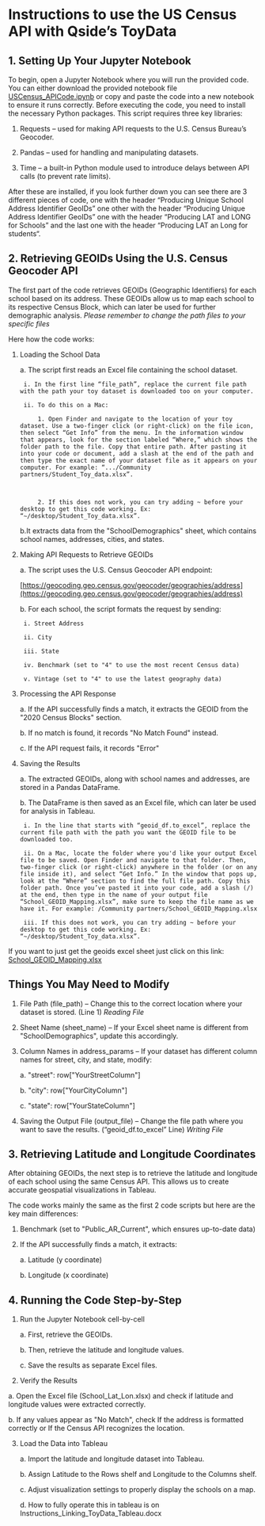 # Instructions to use the US Census API with Qside’s ToyData 

## 1. Setting Up Your Jupyter Notebook 
To begin, open a Jupyter Notebook where you will run the provided code. You can either download the provided notebook file [USCensus_APICode.ipynb](https://github.com/ritikjain1/QsideCapstone25/blob/main/Reproducibility_Documents/US_Census_API/USCensus_APICode.ipynb) or copy and paste the code into a new notebook to ensure it runs correctly. Before executing the code, you need to install the necessary Python packages. This script requires three key libraries: 

1. Requests – used for making API requests to the U.S. Census Bureau’s Geocoder. 

2. Pandas – used for handling and manipulating datasets. 

3. Time – a built-in Python module used to introduce delays between API calls (to prevent rate limits). 

After these are installed, if you look further down you can see there are 3 different pieces of code, one with the header “Producing Unique School Address Identifier GeoIDs” one other with the header “Producing Unique Address Identifier GeoIDs” one with the header “Producing LAT and LONG for Schools” and the last one with the header “Producing LAT an Long for students“.  

## 2. Retrieving GEOIDs Using the U.S. Census Geocoder API 

The first part of the code retrieves GEOIDs (Geographic Identifiers) for each school based on its address. These GEOIDs allow us to map each school to its respective Census Block, which can later be used for further demographic analysis. *Please remember to change the path files to your specific files* 

Here how the code works: 

1. Loading the School Data 

    a. The script first reads an Excel file containing the school dataset. 

        i. In the first line “file_path”, replace the current file path with the path your toy dataset is downloaded too on your computer. 

        ii. To do this on a Mac:  

            1. Open Finder and navigate to the location of your toy dataset. Use a two-finger click (or right-click) on the file icon, then select “Get Info” from the menu. In the information window that appears, look for the section labeled “Where,” which shows the folder path to the file. Copy that entire path. After pasting it into your code or document, add a slash at the end of the path and then type the exact name of your dataset file as it appears on your computer. For example: “.../Community partners/Student_Toy_data.xlsx”.  

 

            2. If this does not work, you can try adding ~ before your desktop to get this code working. Ex: “~/desktop/Student_Toy_data.xlsx”. 

 

    b.It extracts data from the "SchoolDemographics" sheet, which contains school names, addresses, cities, and states. 

2. Making API Requests to Retrieve GEOIDs 

    a. The script uses the U.S. Census Geocoder API endpoint: 

    [https://geocoding.geo.census.gov/geocoder/geographies/address](https://geocoding.geo.census.gov/geocoder/geographies/address)

    b. For each school, the script formats the request by sending: 

        i. Street Address 

        ii. City 

        iii. State 

        iv. Benchmark (set to "4" to use the most recent Census data) 

        v. Vintage (set to "4" to use the latest geography data) 

3. Processing the API Response 

    a. If the API successfully finds a match, it extracts the GEOID from the "2020 Census Blocks" section. 

    b. If no match is found, it records "No Match Found" instead. 

    c. If the API request fails, it records "Error" 

4. Saving the Results 

    a. The extracted GEOIDs, along with school names and addresses, are stored in a Pandas DataFrame. 

    b. The DataFrame is then saved as an Excel file, which can later be used for analysis in Tableau. 

        i. In the line that starts with “geoid_df.to_excel”, replace the current file path with the path you want the GEOID file to be downloaded too. 

        ii. On a Mac, locate the folder where you'd like your output Excel file to be saved. Open Finder and navigate to that folder. Then, two-finger click (or right-click) anywhere in the folder (or on any file inside it), and select “Get Info.” In the window that pops up, look at the “Where” section to find the full file path. Copy this folder path. Once you’ve pasted it into your code, add a slash (/) at the end, then type in the name of your output file “School_GEOID_Mapping.xlsx”, make sure to keep the file name as we have it. For example: /Community partners/School_GEOID_Mapping.xlsx 
        
        iii. If this does not work, you can try adding ~ before your desktop to get this code working. Ex: “~/desktop/Student_Toy_data.xlsx”. 
        
If you want to just get the geoids excel sheet just click on this link: [School_GEOID_Mapping.xlsx](https://github.com/ritikjain1/QsideCapstone25/blob/main/Reproducibility_Documents/US_Census_API/School_GEOID_Mapping.xlsx)


## Things You May Need to Modify 

1. File Path (file_path) – Change this to the correct location where your dataset is stored. (Line 1) *Reading File* 

2. Sheet Name (sheet_name) – If your Excel sheet name is different from "SchoolDemographics", update this accordingly. 

3. Column Names in address_params – If your dataset has different column names for street, city, and state, modify: 

    a. "street": row["YourStreetColumn"] 

    b. "city": row["YourCityColumn"] 

    c. "state": row["YourStateColumn"] 

4. Saving the Output File (output_file) – Change the file path where you want to save the results. (“geoid_df.to_excel” Line) *Writing File* 

 

## 3. Retrieving Latitude and Longitude Coordinates 

After obtaining GEOIDs, the next step is to retrieve the latitude and longitude of each school using the same Census API. This allows us to create accurate geospatial visualizations in Tableau. 

The code works mainly the same as the first 2 code scripts but here are the key main differences: 

1. Benchmark (set to "Public_AR_Current", which ensures up-to-date data) 

2. If the API successfully finds a match, it extracts: 

    a. Latitude (y coordinate) 

    b. Longitude (x coordinate) 

 

## 4. Running the Code Step-by-Step 

1. Run the Jupyter Notebook cell-by-cell 

    a. First, retrieve the GEOIDs.  

    b. Then, retrieve the latitude and longitude values. 

    c. Save the results as separate Excel files. 

2. Verify the Results 

a. Open the Excel file (School_Lat_Lon.xlsx) and check if latitude and longitude values were extracted correctly. 

b. If any values appear as "No Match", check If the address is formatted correctly or If the Census API recognizes the location. 

3. Load the Data into Tableau 

    a. Import the latitude and longitude dataset into Tableau. 

    b. Assign Latitude to the Rows shelf and Longitude to the Columns shelf. 

    c. Adjust visualization settings to properly display the schools on a map. 

    d. How to fully operate this in tableau is on Instructions_Linking_ToyData_Tableau.docx 

 

 

 

 

 